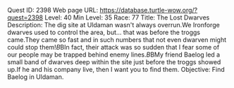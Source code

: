 Quest ID: 2398
Web page URL: https://database.turtle-wow.org/?quest=2398
Level: 40
Min Level: 35
Race: 77
Title: The Lost Dwarves
Description: The dig site at Uldaman wasn't always overrun.We Ironforge dwarves used to control the area, but... that was before the troggs came.They came so fast and in such numbers that not even dwarven might could stop them!$B$BIn fact, their attack was so sudden that I fear some of our people may be trapped behind enemy lines.$B$BMy friend Baelog led a small band of dwarves deep within the site just before the troggs showed up.If he and his company live, then I want you to find them.
Objective: Find Baelog in Uldaman.

